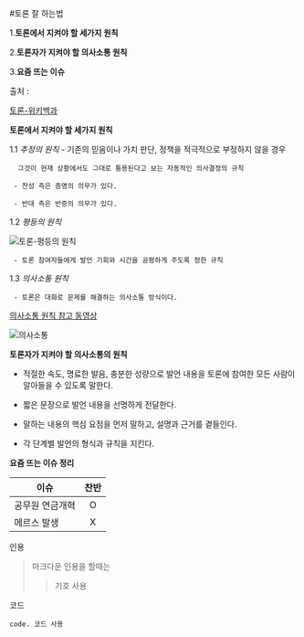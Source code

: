 #토론 잘 하는법

1.**토론에서 지켜야 할 세가지 원칙**

2.**토론자가 지켜야 할 의사소통 원칙**

3.**요즘 뜨는 이슈**

출처 :
 
[토론-위키백과][참조]

[참조]:http://ko.wikipedia.org/wiki/&ED%86%A0%EB%A1%A0

**토론에서 지켜야 할 세가지 원칙**

1.1 *추정의 원칙*
    - 기존의 믿음이나 가치 판단, 정책을 적극적으로 부정하지 않을 경우
      
      그것이 현재 상황에서도 그대로 통용된다고 보는 자동적인 의사결정의 규칙
   
     - 찬성 측은 증명의 의무가 있다.
    
     - 반대 측은 반증의 의무가 있다.

1.2 *평등의 원칙*

![토론-평등의 원칙](http://blog.joins.com/usr/h/ig/higgink/0910/4acba10123081.png)
    
     - 토론 참여자들에게 발언 기회와 시간을 공평하게 주도록 정한 규칙

1.3 *의사소통 원칙*
    
     - 토론은 대화로 문제를 해결하는 의사소통 방식이다.
     
     
[의사소통 원칙 참고 동영상](https://github.com/osos0623/osos0623.github.com/edit/master/_posts/2015-05-26-min.md)


![의사소통](http://sgsg.hankyung.com/pdsdata/sgsg.hankyung.com/images/photo/old_image/21611/2013081906313623.jpg)

**토론자가 지켜야 할 의사소통의 원칙**

- 적절한 속도, 명료한 발음, 충분한 성량으로 발언 내용을 토론에 참여한 모든 사람이 알아들을 수 있도록 말한다.

- 짧은 문장으로 발언 내용을 선명하게 전달한다.

- 말하는 내용의 핵심 요점을 먼저 말하고, 설명과 근거를 곁들인다.

- 각 단계별 발언의 형식과 규칙을 지킨다.

**요즘 뜨는 이슈 정리**

| 이슈           |    찬반       | 
| -------------- |:-------------:| 
|공무원 연금개혁 |      O        |
|  메르스 발생   |      X        |  

인용

> 마크다운 인용을 할때는 
> >기호 사용

코드

`code. 코드 사용`

